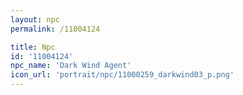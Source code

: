 ```yaml
---
layout: npc
permalink: /11004124

title: Npc
id: '11004124'
npc_name: 'Dark Wind Agent'
icon_url: 'portrait/npc/11000259_darkwind03_p.png'
---
```

